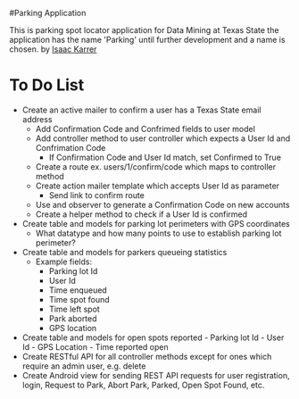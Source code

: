 #Parking Application

This is parking spot locator application for Data Mining at Texas State
the application has the name 'Parking' until further development and a name is chosen.
by [Isaac Karrer](https://twitter.com/bigike54)

To Do List
==========
- Create an active mailer to confirm a user has a Texas State email address
    - Add Confirmation Code and Confrimed fields to user model
    - Add controller method to user controller which expects a User Id and Confrimation Code
        - If Confirmation Code and User Id match, set Confirmed to True
    - Create a route ex. users/1/confirm/code which maps to controller method
    - Create action mailer template which accepts User Id as parameter
        - Send link to confirm route
    - Use and observer to generate a Confirmation Code on new accounts
    - Create a helper method to check if a User Id is confirmed
- Create table and models for parking lot perimeters with GPS coordinates
    - What datatype and how many points to use to establish parking lot perimeter?
- Create table and models for parkers queueing statistics
	- Example fields:
	    - Parking lot Id
	    - User Id
	    - Time enqueued
	    - Time spot found
	    - Time left spot
	    - Park aborted
	    - GPS location
- Create table and models for open spots reported
        - Parking lot Id
        - User Id
        - GPS Location
        - Time reported open
- Create RESTful API for all controller methods except for ones which require an admin user, e.g. delete
- Create Android view for sending REST API requests for user registration, login, Request to Park, Abort Park, Parked, Open Spot Found, etc.